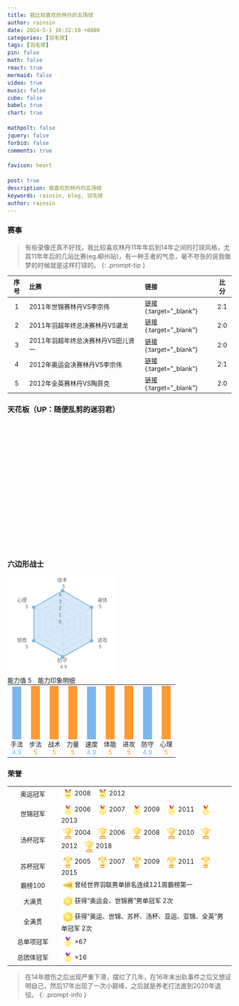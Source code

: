 ```yaml
---
title: 我比较喜欢的林丹的五场球
author: rainsin
date: 2024-5-1 16:32:10 +0800
categories: [羽毛球]
tags: [羽毛球]
pin: false
math: false
react: true
mermaid: false
video: true
music: false
cube: false
babel: true
chart: true

mathpolt: false
jquery: false
forbid: false
comments: true

favicon: heart

post: true
description: 我喜欢的林丹的五场球
keywords: rainsin, blog, 羽毛球
author: rainsin
---
```


<link rel="stylesheet" href="/assets/post/bwf/index.css"/>

### 赛事

> 有些录像还真不好找，我比较喜欢林丹11年年后到14年之间的打球风格，尤其11年年后的几站比赛(eg.柳州站)，有一种王者的气息，毫不夸张的说我做梦的时候就是这样打球的。
{: .prompt-tip }

| 序号 | 比赛 | 链接 | 比分 |
| :--: | :-- | :-- | :--: |
| 1 | 2011年世锦赛林丹VS李宗伟 | [链接](https://1drv.ms/v/s!Aoer2cU5SlOFiPYclxWscwStkvw7WQ?e=fbLbaq){:target="_blank"} | 2:1 |
| 2 | 2011年羽超年终总决赛林丹VS谌龙 | [链接](https://1drv.ms/v/s!Aoer2cU5SlOFiPYeuVZPGaLLnS3NDA?e=KOkpdf){:target="_blank"} | 2:0 |
| 3 | 2011年羽超年终总决赛林丹VS田儿贤一 | [链接](https://1drv.ms/v/s!Aoer2cU5SlOFiPYf9CBoHM8hvdy5tA?e=hW4WEm){:target="_blank"} | 2:0 |
| 4 | 2012年奥运会决赛林丹VS李宗伟 | [链接](https://1drv.ms/v/s!Aoer2cU5SlOFiPYbrNNu2KSQX_5XVw?e=hkyfzA){:target="_blank"} | 2:1 |
| 5 | 2012年全英赛林丹VS陶菲克 | [链接](https://1drv.ms/v/s!Aoer2cU5SlOFiPYitzdwb97iOssfzw?e=X6gMSl){:target="_blank"} | 2:0 |

### 天花板（UP：随便乱剪的迷羽君）

<div id="mse" style="width: 100%; aspect-ratio: 1920/1080;"></div>

<script>
window.load_event = {
    ...window.load_event,
    player_video: () => {

    let mseplayer = new Artplayer({
      container: '#mse',
      url: 'https://dlink.host/1drv/aHR0cHM6Ly8xZHJ2Lm1zL3YvcyFBb2VyMmNVNVNsT0ZpUFlqTFNvWGNlVENFU0FBYWc_ZT1uUUhpUkc.mp4',
      theme: "#2c9678",
        autoMini: true,
        flip: true,
        playbackRate: true,
        screenshot: true,
        hotkey: true,
        pip: true,
        mutex: true,
        fullscreen: true,
        fullscreenWeb: true,
        miniProgressBar: true,
        playsInline: true,
        setting: true,
        autoOrientation: true,
        plugins: [
            artplayerPluginDanmuku({
                danmuku: '/assets/post/bwf/bwf.xml',
                speed: 5,
                opacity: 1,
                fontSize: 25,
                color: '#FFFFFF',
                mode: 0,
                margin: [10, '25%'],
                antiOverlap: true,
                useWorker: true,
                synchronousPlayback: false,
                lockTime: 5,
                maxLength: 100,
                minWidth: 200,
                maxWidth: 600,
                theme: 'light',
                heatmap: false,
                beforeEmit: (danmu) => !!danmu.text.trim(),
            }),
        ]
    });
    }
}
</script>

### 六边形战士

<div id="imagine">
<div class='left-lindan-able'>
<svg
                          version="1.1"
                          class="highcharts-root"
                          style="
                            font-family: 'Lucida Grande', 'Lucida Sans Unicode',
                              Arial, Helvetica, sans-serif;
                            font-size: 12px;
                          "
                          xmlns="http://www.w3.org/2000/svg"
                          width="249"
                          height="220"
                          viewBox="0 0 249 220"
                        >
                          <desc>Created with Highcharts 9.0.1</desc>
                          <defs>
                            <clippath id="highcharts-iqyh9fm-1-">
                              <rect
                                x="0"
                                y="0"
                                width="229"
                                height="195"
                                fill="none"
                              ></rect>
                            </clippath>
                            <clippath id="highcharts-iqyh9fm-8">
                              <circle cx="114.5" cy="97.5" r="75"></circle>
                            </clippath>
                          </defs>
                          <rect
                            fill="#ffffff"
                            class="highcharts-background"
                            x="0"
                            y="0"
                            width="249"
                            height="220"
                            rx="0"
                            ry="0"
                          ></rect>
                          <rect
                            fill="none"
                            class="highcharts-plot-background"
                            x="10"
                            y="10"
                            width="229"
                            height="195"
                          ></rect>
                          <g class="highcharts-pane-group" data-z-index="0"></g>
                          <g
                            class="highcharts-grid highcharts-xaxis-grid highcharts-radial-axis-grid"
                            data-z-index="1"
                          >
                            <path
                              fill="none"
                              stroke="#e6e6e6"
                              stroke-width="1"
                              data-z-index="1"
                              class="highcharts-grid-line"
                              d="M 124.5 107.5 L 124.5 32.5"
                              opacity="1"
                            ></path>
                            <path
                              fill="none"
                              stroke="#e6e6e6"
                              stroke-width="1"
                              data-z-index="1"
                              class="highcharts-grid-line"
                              d="M 124.5 107.5 L 189.4519052838329 70"
                              opacity="1"
                            ></path>
                            <path
                              fill="none"
                              stroke="#e6e6e6"
                              stroke-width="1"
                              data-z-index="1"
                              class="highcharts-grid-line"
                              d="M 124.5 107.5 L 189.4519052838329 145"
                              opacity="1"
                            ></path>
                            <path
                              fill="none"
                              stroke="#e6e6e6"
                              stroke-width="1"
                              data-z-index="1"
                              class="highcharts-grid-line"
                              d="M 124.5 107.5 L 124.5 182.5"
                              opacity="1"
                            ></path>
                            <path
                              fill="none"
                              stroke="#e6e6e6"
                              stroke-width="1"
                              data-z-index="1"
                              class="highcharts-grid-line"
                              d="M 124.5 107.5 L 59.548094716167114 145.00000000000003"
                              opacity="1"
                            ></path>
                            <path
                              fill="none"
                              stroke="#e6e6e6"
                              stroke-width="1"
                              data-z-index="1"
                              class="highcharts-grid-line"
                              d="M 124.5 107.5 L 59.54809471616707 70.00000000000004"
                              opacity="1"
                            ></path>
                            <path
                              fill="none"
                              stroke="#e6e6e6"
                              stroke-width="1"
                              data-z-index="1"
                              class="highcharts-grid-line"
                              d="M 124.5 107.5 L 124.49999999999999 32.5"
                              opacity="1"
                            ></path>
                          </g>
                          <g
                            class="highcharts-grid highcharts-yaxis-grid highcharts-radial-axis-grid"
                            data-z-index="1"
                          >
                            <path
                              fill="none"
                              stroke="#e6e6e6"
                              stroke-width="1"
                              data-z-index="1"
                              class="highcharts-grid-line"
                              d="M 124.5 107.5 L 124.5 107.5 L 124.5 107.5 L 124.5 107.5 L 124.5 107.5 L 124.5 107.5 L 124.5 107.5 L 124.5 107.5"
                              opacity="1"
                            ></path>
                            <path
                              fill="none"
                              stroke="#e6e6e6"
                              stroke-width="1"
                              data-z-index="1"
                              class="highcharts-grid-line"
                              d="M 124.5 92.5 L 137.49038105676658 100 L 137.49038105676658 115 L 124.5 122.5 L 111.50961894323342 115 L 111.50961894323342 100.00000000000001 L 124.5 92.5 L 124.5 92.5"
                              opacity="1"
                            ></path>
                            <path
                              fill="none"
                              stroke="#e6e6e6"
                              stroke-width="1"
                              data-z-index="1"
                              class="highcharts-grid-line"
                              d="M 124.5 77.5 L 150.48076211353316 92.5 L 150.48076211353316 122.5 L 124.5 137.5 L 98.51923788646684 122.50000000000001 L 98.51923788646683 92.50000000000001 L 124.5 77.5 L 124.5 77.5"
                              opacity="1"
                            ></path>
                            <path
                              fill="none"
                              stroke="#e6e6e6"
                              stroke-width="1"
                              data-z-index="1"
                              class="highcharts-grid-line"
                              d="M 124.5 62.5 L 163.47114317029974 85 L 163.47114317029974 130 L 124.5 152.5 L 85.52885682970026 130 L 85.52885682970025 85.00000000000003 L 124.49999999999999 62.5 L 124.5 62.5"
                              opacity="1"
                            ></path>
                            <path
                              fill="none"
                              stroke="#e6e6e6"
                              stroke-width="1"
                              data-z-index="1"
                              class="highcharts-grid-line"
                              d="M 124.5 47.5 L 176.46152422706632 77.5 L 176.46152422706632 137.5 L 124.5 167.5 L 72.5384757729337 137.50000000000003 L 72.53847577293365 77.50000000000003 L 124.49999999999999 47.5 L 124.5 47.5"
                              opacity="1"
                            ></path>
                            <path
                              fill="none"
                              stroke="#e6e6e6"
                              stroke-width="1"
                              data-z-index="1"
                              class="highcharts-grid-line"
                              d="M 124.5 32.5 L 189.4519052838329 70 L 189.4519052838329 145 L 124.5 182.5 L 59.548094716167114 145.00000000000003 L 59.54809471616707 70.00000000000004 L 124.49999999999999 32.5 L 124.5 32.5"
                              opacity="1"
                            ></path>
                          </g>
                          <rect
                            fill="none"
                            class="highcharts-plot-border"
                            data-z-index="1"
                            x="10"
                            y="10"
                            width="229"
                            height="195"
                          ></rect>
                          <g
                            class="highcharts-axis highcharts-xaxis highcharts-radial-axis"
                            data-z-index="2"
                          >
                            <path
                              fill="none"
                              class="highcharts-axis-line"
                              data-z-index="7"
                              d="M 124.5 32.5 A 75 75 0 1 1 124.42500001249996 32.50003749999688 M 124.5 107.5 A 0 0 0 1 0 124.5 107.5"
                            ></path>
                          </g>
                          <g
                            class="highcharts-axis highcharts-yaxis highcharts-radial-axis"
                            data-z-index="2"
                          >
                            <path
                              fill="none"
                              class="highcharts-axis-line"
                              data-z-index="7"
                              d="M 124.5 107.5 L 124.5 32.5"
                            ></path>
                          </g>
                          <g class="highcharts-series-group" data-z-index="3">
                            <g
                              class="highcharts-series highcharts-series-0 highcharts-area-series highcharts-color-0"
                              data-z-index="0.1"
                              opacity="1"
                              transform="translate(10,10) scale(1 1)"
                              clip-path="url(#highcharts-iqyh9fm-8)"
                            >
                              <path
                                fill="rgba(124,181,236,0.3)"
                                d="M 114.5 22.5 L 179.45190528383299 60.000000000000156 L 179.45190528383273 135.0000000000003 L 114.49999999999949 171 L 49.548094716166744 134.99999999999937 L 49.54809471616754 59.99999999999923 L 114.5 22.5 L 114.5 97.5 L 114.5 97.5 L 114.5 97.5 L 114.5 97.5 L 114.5 97.5 L 114.5 97.5 L 114.5 97.5"
                                class="highcharts-area"
                                data-z-index="0"
                              ></path>
                              <path
                                fill="none"
                                d="M 114.5 22.5 L 179.45190528383299 60.000000000000156 L 179.45190528383273 135.0000000000003 L 114.49999999999949 171 L 49.548094716166744 134.99999999999937 L 49.54809471616754 59.99999999999923 L 114.5 22.5"
                                class="highcharts-graph"
                                data-z-index="1"
                                stroke="#7cb5ec"
                                stroke-width="2"
                                stroke-linejoin="round"
                                stroke-linecap="round"
                              ></path>
                              <path
                                fill="none"
                                d="M 114.5 22.5 L 179.45190528383299 60.000000000000156 L 179.45190528383273 135.0000000000003 L 114.49999999999949 171 L 49.548094716166744 134.99999999999937 L 49.54809471616754 59.99999999999923 L 114.5 22.5"
                                visibility="visible"
                                data-z-index="2"
                                class="highcharts-tracker-line"
                                stroke-linecap="round"
                                stroke-linejoin="round"
                                stroke="rgba(192,192,192,0.0001)"
                                stroke-width="22"
                              ></path>
                            </g>
                            <g
                              class="highcharts-markers highcharts-series-0 highcharts-area-series highcharts-color-0 highcharts-tracker"
                              data-z-index="0.1"
                              opacity="1"
                              transform="translate(10,10) scale(1 1)"
                            >
                              <path
                                fill="#7cb5ec"
                                d="M 49 134.99999999999937 A 0 0 0 1 1 49 134.99999999999937 Z"
                                class="highcharts-halo highcharts-color-0"
                                data-z-index="-1"
                                fill-opacity="0.25"
                                visibility="hidden"
                              ></path>
                              <path
                                fill="#7cb5ec"
                                d="M 114 26.5 A 4 4 0 1 1 114.00399999933333 26.49999800000017 Z"
                                opacity="1"
                                class="highcharts-point highcharts-color-0"
                                stroke-width="0.00003759928412994107"
                              ></path>
                              <path
                                fill="#7cb5ec"
                                d="M 179 64.00000000000016 A 4 4 0 1 1 179.00399999933333 63.999998000000325 Z"
                                opacity="1"
                                class="highcharts-point highcharts-color-0"
                                stroke-width="0.00015790535835003006"
                              ></path>
                              <path
                                fill="#7cb5ec"
                                d="M 179 139 A 4 4 0 1 1 179.00399999933333 138.99999800000018 Z"
                                opacity="1"
                                class="highcharts-point highcharts-color-0"
                              ></path>
                              <path
                                fill="#7cb5ec"
                                d="M 114 175 A 4 4 0 1 1 114.00399999933333 174.99999800000018 Z"
                                opacity="1"
                                class="highcharts-point highcharts-color-0"
                                stroke-width="0.00007626588863537953"
                              ></path>
                              <path
                                fill="#7cb5ec"
                                d="M 49 138.99999999999937 A 4 4 0 1 1 49.00399999933334 138.99999799999955 Z"
                                opacity="1"
                                class="highcharts-point highcharts-color-0"
                                stroke-width="0.0007102749348465442"
                              ></path>
                              <path
                                fill="#7cb5ec"
                                d="M 49 63.99999999999923 A 4 4 0 1 1 49.00399999933334 63.9999979999994 Z"
                                opacity="1"
                                class="highcharts-point highcharts-color-0"
                                stroke-width="0.0007992249455124334"
                              ></path>
                            </g>
                          </g>
                          <text
                            x="45"
                            text-anchor="middle"
                            class="highcharts-title"
                            data-z-index="4"
                            style="
                              color: #333333;
                              font-size: 18px;
                              fill: #333333;
                            "
                            y="24"
                          ></text>
                          <text
                            x="125"
                            text-anchor="middle"
                            class="highcharts-subtitle"
                            data-z-index="4"
                            style="color: #666666; fill: #666666"
                            y="24"
                          ></text>
                          <text
                            x="10"
                            text-anchor="start"
                            class="highcharts-caption"
                            data-z-index="4"
                            style="color: #666666; fill: #666666"
                            y="217"
                          ></text>
                          <g
                            class="highcharts-axis-labels highcharts-xaxis-labels highcharts-radial-axis-labels"
                            data-z-index="7"
                          >
                            <text
                              x="124.5"
                              style="
                                color: #666666;
                                cursor: default;
                                font-size: 11px;
                                fill: #666666;
                              "
                              transform="translate(0,0)"
                              text-anchor="middle"
                              y="13.059320449829102"
                              opacity="1"
                            >
                              技术
                              <tspan class="highcharts-br" dy="14" x="124.5">
                                &#8203;
                              </tspan>
                              5
                            </text>
                            <text
                              x="202.44228634059948"
                              style="
                                color: #666666;
                                cursor: default;
                                font-size: 11px;
                                fill: #666666;
                              "
                              transform="translate(0,0)"
                              text-anchor="start"
                              y="58.0593204498291"
                              opacity="1"
                            >
                              身体
                              <tspan
                                class="highcharts-br"
                                dy="14"
                                x="202.44228634059948"
                              >
                                &#8203;
                              </tspan>
                              5
                            </text>
                            <text
                              x="202.44228634059948"
                              style="
                                color: #666666;
                                cursor: default;
                                font-size: 11px;
                                fill: #666666;
                              "
                              transform="translate(0,0)"
                              text-anchor="start"
                              y="148.0593204498291"
                              opacity="1"
                            >
                              进攻
                              <tspan
                                class="highcharts-br"
                                dy="14"
                                x="202.44228634059948"
                              >
                                &#8203;
                              </tspan>
                              5
                            </text>
                            <text
                              x="124.5"
                              style="
                                color: #666666;
                                cursor: default;
                                font-size: 11px;
                                fill: #666666;
                              "
                              transform="translate(0,0)"
                              text-anchor="middle"
                              y="193.0593204498291"
                              opacity="1"
                            >
                              防守
                              <tspan class="highcharts-br" dy="14" x="124.5">
                                &#8203;
                              </tspan>
                              4.9
                            </text>
                            <text
                              x="46.557713659400534"
                              style="
                                color: #666666;
                                cursor: default;
                                font-size: 11px;
                                fill: #666666;
                              "
                              transform="translate(0,0)"
                              text-anchor="end"
                              y="148.05932044982913"
                              opacity="1"
                            >
                              球商
                              <tspan
                                class="highcharts-br"
                                dy="14"
                                x="46.557713659400534"
                              >
                                &#8203;
                              </tspan>
                              5
                            </text>
                            <text
                              x="46.55771365940049"
                              style="
                                color: #666666;
                                cursor: default;
                                font-size: 11px;
                                fill: #666666;
                              "
                              transform="translate(0,0)"
                              text-anchor="end"
                              y="58.05932044982916"
                              opacity="1"
                            >
                              心理
                              <tspan
                                class="highcharts-br"
                                dy="14"
                                x="46.55771365940049"
                              >
                                &#8203;
                              </tspan>
                              5
                            </text>
                            <text
                              x="0"
                              style="
                                color: #666666;
                                cursor: default;
                                font-size: 11px;
                                fill: #666666;
                              "
                              transform="translate(0,0)"
                              text-anchor="middle"
                              y="-9999"
                            >
                              6
                            </text>
                          </g>
                          <g
                            class="highcharts-axis-labels highcharts-yaxis-labels highcharts-radial-axis-labels"
                            data-z-index="7"
                          >
                            <text
                              x="121.5"
                              style="
                                color: #666666;
                                cursor: default;
                                font-size: 11px;
                                fill: #666666;
                              "
                              text-anchor="end"
                              transform="translate(0,0)"
                              y="105.5"
                              opacity="1"
                            >
                              0
                            </text>
                            <text
                              x="121.5"
                              style="
                                color: #666666;
                                cursor: default;
                                font-size: 11px;
                                fill: #666666;
                              "
                              text-anchor="end"
                              transform="translate(0,0)"
                              y="90.5"
                              opacity="1"
                            >
                              1
                            </text>
                            <text
                              x="121.5"
                              style="
                                color: #666666;
                                cursor: default;
                                font-size: 11px;
                                fill: #666666;
                              "
                              text-anchor="end"
                              transform="translate(0,0)"
                              y="75.5"
                              opacity="1"
                            >
                              2
                            </text>
                            <text
                              x="121.5"
                              style="
                                color: #666666;
                                cursor: default;
                                font-size: 11px;
                                fill: #666666;
                              "
                              text-anchor="end"
                              transform="translate(0,0)"
                              y="60.5"
                              opacity="1"
                            >
                              3
                            </text>
                            <text
                              x="121.5"
                              style="
                                color: #666666;
                                cursor: default;
                                font-size: 11px;
                                fill: #666666;
                              "
                              text-anchor="end"
                              transform="translate(0,0)"
                              y="45.5"
                              opacity="1"
                            >
                              4
                            </text>
                            <text
                              x="0"
                              style="
                                color: #666666;
                                cursor: default;
                                font-size: 11px;
                                fill: #666666;
                              "
                              text-anchor="end"
                              transform="translate(0,0)"
                              y="-9999"
                              opacity="0"
                            >
                              5
                            </text>
                          </g>
                          <text
                            x="239"
                            class="highcharts-credits"
                            text-anchor="end"
                            data-z-index="8"
                            style="
                              cursor: pointer;
                              color: #999999;
                              font-size: 9px;
                              fill: #999999;
                            "
                            y="215"
                          ></text>
                          <g
                            class="highcharts-label highcharts-tooltip highcharts-color-0"
                            style="
                              cursor: default;
                              white-space: nowrap;
                              pointer-events: none;
                            "
                            data-z-index="8"
                            transform="translate(41,-9999)"
                            opacity="0"
                            visibility="hidden"
                          >
                            <path
                              fill="none"
                              class="highcharts-label-box highcharts-tooltip-box highcharts-shadow"
                              d="M 3.5 0.5 L 34.5 0.5 C 37.5 0.5 37.5 0.5 37.5 3.5 L 37.5 57.5 C 37.5 60.5 37.5 60.5 34.5 60.5 L 24.5 60.5 L 18.5 66.5 L 12.5 60.5 L 3.5 60.5 C 0.5 60.5 0.5 60.5 0.5 57.5 L 0.5 3.5 C 0.5 0.5 0.5 0.5 3.5 0.5"
                              stroke="#000000"
                              stroke-opacity="0.049999999999999996"
                              stroke-width="5"
                              transform="translate(1, 1)"
                            ></path>
                            <path
                              fill="none"
                              class="highcharts-label-box highcharts-tooltip-box highcharts-shadow"
                              d="M 3.5 0.5 L 34.5 0.5 C 37.5 0.5 37.5 0.5 37.5 3.5 L 37.5 57.5 C 37.5 60.5 37.5 60.5 34.5 60.5 L 24.5 60.5 L 18.5 66.5 L 12.5 60.5 L 3.5 60.5 C 0.5 60.5 0.5 60.5 0.5 57.5 L 0.5 3.5 C 0.5 0.5 0.5 0.5 3.5 0.5"
                              stroke="#000000"
                              stroke-opacity="0.09999999999999999"
                              stroke-width="3"
                              transform="translate(1, 1)"
                            ></path>
                            <path
                              fill="none"
                              class="highcharts-label-box highcharts-tooltip-box highcharts-shadow"
                              d="M 3.5 0.5 L 34.5 0.5 C 37.5 0.5 37.5 0.5 37.5 3.5 L 37.5 57.5 C 37.5 60.5 37.5 60.5 34.5 60.5 L 24.5 60.5 L 18.5 66.5 L 12.5 60.5 L 3.5 60.5 C 0.5 60.5 0.5 60.5 0.5 57.5 L 0.5 3.5 C 0.5 0.5 0.5 0.5 3.5 0.5"
                              stroke="#000000"
                              stroke-opacity="0.15"
                              stroke-width="1"
                              transform="translate(1, 1)"
                            ></path>
                            <path
                              fill="rgba(247,247,247,0.85)"
                              class="highcharts-label-box highcharts-tooltip-box"
                              d="M 3.5 0.5 L 34.5 0.5 C 37.5 0.5 37.5 0.5 37.5 3.5 L 37.5 57.5 C 37.5 60.5 37.5 60.5 34.5 60.5 L 24.5 60.5 L 18.5 66.5 L 12.5 60.5 L 3.5 60.5 C 0.5 60.5 0.5 60.5 0.5 57.5 L 0.5 3.5 C 0.5 0.5 0.5 0.5 3.5 0.5"
                              stroke="#7cb5ec"
                              stroke-width="1"
                            ></path>
                            <text
                              x="8"
                              data-z-index="1"
                              y="20"
                              style="
                                color: #333333;
                                font-size: 12px;
                                fill: #333333;
                              "
                            >
                              <tspan style="font-size: 10px">
                                球商
                                <tspan class="highcharts-br" dy="13" x="8">
                                  &#8203;
                                </tspan>
                                5
                              </tspan>
                              <tspan class="highcharts-br" dy="15" x="8">
                                &#8203;
                              </tspan>
                              <tspan style="fill: #7cb5ec">
                                <tspan style="font-weight: bold">5.0</tspan>
                              </tspan>
                            </text>
                          </g>
                        </svg>
</div>
<div class='right-lindan-able'>
<div class='top-able-detail-box'>
<span class="right bluetext2" style="margin:0 10px 0 0 !important;line-height: normal;">能力值 <span class="bigtext">5</span></span>
<span class='left2 '>
能力印象明细
</span>
</div>
<table
  border="0"
  cellspacing="4"
  cellpadding="4"
  style="margin: 0 auto"
>
  <tbody>
    <tr>
      <td
        align="center"
        class="smalltext"
        valign="bottom"
        title="常指手上技术细腻度，控球能力"
      >
        <div
          style="
            width: 20px;
            text-align: center;
            background: #eee;
            height: 120px;
            position: relative;
          "
          class="radius2"
        >
          <div
            style="
              width: 100%;
              text-align: center;
              background: #7cb5ec;
              height: 117.6px;
              position: absolute;
              bottom: 0;
            "
            class="radius2"
          ></div>
        </div>
        手法<br /><span style="color: #7cb5ec">4.9</span>
      </td>
      <td
        align="center"
        class="smalltext"
        valign="bottom"
        title="脚步跑动能力及协调性等步伐技术合理性使用"
      >
        <div
          style="
            width: 20px;
            text-align: center;
            background: #eee;
            height: 120px;
            position: relative;
          "
          class="radius2"
        >
          <div
            style="
              width: 100%;
              text-align: center;
              background: #ff9933;
              height: 120px;
              position: absolute;
              bottom: 0;
            "
            class="radius2"
          ></div>
        </div>
        步法<br /><span style="color: #ff9933">5</span>
      </td>
      <td
        align="center"
        class="smalltext"
        valign="bottom"
        title="战术意识能力，场上预判力及善于根据不同对手使用不同战术策略"
      >
        <div
          style="
            width: 20px;
            text-align: center;
            background: #eee;
            height: 120px;
            position: relative;
          "
          class="radius2"
        >
          <div
            style="
              width: 100%;
              text-align: center;
              background: #ff9933;
              height: 120px;
              position: absolute;
              bottom: 0;
            "
            class="radius2"
          ></div>
        </div>
        战术<br /><span style="color: #ff9933">5</span>
      </td>
      <td
        align="center"
        class="smalltext"
        valign="bottom"
        title="指上肢、下肢腰部等身体肌肉部位的力量，爆发力等"
      >
        <div
          style="
            width: 20px;
            text-align: center;
            background: #eee;
            height: 120px;
            position: relative;
          "
          class="radius2"
        >
          <div
            style="
              width: 100%;
              text-align: center;
              background: #ff9933;
              height: 120px;
              position: absolute;
              bottom: 0;
            "
            class="radius2"
          ></div>
        </div>
        力量<br /><span style="color: #ff9933">5</span>
      </td>
      <td
        align="center"
        class="smalltext"
        valign="bottom"
        title="场上移动速度、跑动连贯性能力"
      >
        <div
          style="
            width: 20px;
            text-align: center;
            background: #eee;
            height: 120px;
            position: relative;
          "
          class="radius2"
        >
          <div
            style="
              width: 100%;
              text-align: center;
              background: #7cb5ec;
              height: 117.6px;
              position: absolute;
              bottom: 0;
            "
            class="radius2"
          ></div>
        </div>
        速度<br /><span style="color: #7cb5ec">4.9</span>
      </td>
      <td
        align="center"
        class="smalltext"
        valign="bottom"
        title="身体耐力、负荷能力及抗压能力"
      >
        <div
          style="
            width: 20px;
            text-align: center;
            background: #eee;
            height: 120px;
            position: relative;
          "
          class="radius2"
        >
          <div
            style="
              width: 100%;
              text-align: center;
              background: #ff9933;
              height: 120px;
              position: absolute;
              bottom: 0;
            "
            class="radius2"
          ></div>
        </div>
        体能<br /><span style="color: #ff9933">5</span>
      </td>
      <td
        align="center"
        class="smalltext"
        valign="bottom"
        title="进攻能力，如扣杀、扑球等组织进攻威胁度及成功率"
      >
        <div
          style="
            width: 20px;
            text-align: center;
            background: #eee;
            height: 120px;
            position: relative;
          "
          class="radius2"
        >
          <div
            style="
              width: 100%;
              text-align: center;
              background: #ff9933;
              height: 120px;
              position: absolute;
              bottom: 0;
            "
            class="radius2"
          ></div>
        </div>
        进攻<br /><span style="color: #ff9933">5</span>
      </td>
      <td
        align="center"
        class="smalltext"
        valign="bottom"
        title="防守能力，常指如接杀球，被动球处理的成功率和反被动为主动能力"
      >
        <div
          style="
            width: 20px;
            text-align: center;
            background: #eee;
            height: 120px;
            position: relative;
          "
          class="radius2"
        >
          <div
            style="
              width: 100%;
              text-align: center;
              background: #7cb5ec;
              height: 117.6px;
              position: absolute;
              bottom: 0;
            "
            class="radius2"
          ></div>
        </div>
        防守<br /><span style="color: #7cb5ec">4.9</span>
      </td>
      <td
        align="center"
        class="smalltext"
        valign="bottom"
        title="心理素质，心态稳定度，关键分把控、临场应变及临场发挥的能力"
      >
        <div
          style="
            width: 20px;
            text-align: center;
            background: #eee;
            height: 120px;
            position: relative;
          "
          class="radius2"
        >
          <div
            style="
              width: 100%;
              text-align: center;
              background: #ff9933;
              height: 120px;
              position: absolute;
              bottom: 0;
            "
            class="radius2"
          ></div>
        </div>
        心理<br /><span style="color: #ff9933">5</span>
      </td>
    </tr>
  </tbody>
</table>
</div>
</div>

### 荣誉

<table class="table lindan-reward" cellpadding="8">
  
  
  <tbody><tr>
<td align="center" width="100" title="奥运会羽毛球单项比赛冠军">奥运冠军</td>
<td align="left">
<span title="2008年北京奥运会羽毛球男单冠军"><img src="/assets/post/bwf/img/olympic.png" height="30" align="absmiddle">2008&nbsp;&nbsp;</span>
<span title="2012年伦敦奥运会羽毛球男单冠军"><img src="/assets/post/bwf/img/olympic.png" height="30" align="absmiddle">2012&nbsp;&nbsp;</span>
</td>
  </tr>
  
  
  <tr>
<td align="center" width="100" title="世界羽毛球单项锦标赛冠军">世锦冠军</td>
<td align="left">
<span title="2006年世界羽毛球锦标赛男单冠军"><img src="/assets/post/bwf/img/world.png" height="30" align="absmiddle">2006&nbsp;&nbsp;</span>
<span title="2007年世界羽毛球锦标赛男单冠军"><img src="/assets/post/bwf/img/world.png" height="30" align="absmiddle">2007&nbsp;&nbsp;</span>
<span title="2009年世界羽毛球锦标赛男单冠军"><img src="/assets/post/bwf/img/world.png" height="30" align="absmiddle">2009&nbsp;&nbsp;</span>
<span title="2011年世界羽毛球锦标赛男单冠军"><img src="/assets/post/bwf/img/world.png" height="30" align="absmiddle">2011&nbsp;&nbsp;</span>
<span title="2013年世界羽毛球锦标赛男单冠军"><img src="/assets/post/bwf/img/world.png" height="30" align="absmiddle">2013&nbsp;&nbsp;</span>
</td>
  </tr>
  
  
  <tr>
<td align="center" width="100" title="汤姆斯杯世界男子羽毛球团体锦标赛冠军成员">汤杯冠军</td>
<td align="left">
<span title="2004年汤姆斯杯冠军成员"><img src="/assets/post/bwf/img/thomascup.png" height="30" align="absmiddle">2004&nbsp;&nbsp;</span>
<span title="2006年汤姆斯杯冠军成员"><img src="/assets/post/bwf/img/thomascup.png" height="30" align="absmiddle">2006&nbsp;&nbsp;</span>
<span title="2008年汤姆斯杯冠军成员"><img src="/assets/post/bwf/img/thomascup.png" height="30" align="absmiddle">2008&nbsp;&nbsp;</span>
<span title="2010年汤姆斯杯冠军成员"><img src="/assets/post/bwf/img/thomascup.png" height="30" align="absmiddle">2010&nbsp;&nbsp;</span>
<span title="2012年汤姆斯杯冠军成员"><img src="/assets/post/bwf/img/thomascup.png" height="30" align="absmiddle">2012&nbsp;&nbsp;</span>
<span title="2018年汤姆斯杯冠军成员"><img src="/assets/post/bwf/img/thomascup.png" height="30" align="absmiddle">2018&nbsp;&nbsp;</span>
</td>
  </tr>
  
  
  <tr>
<td align="center" width="100" title="苏迪曼杯世界羽毛球混合团体锦标赛冠军成员">苏杯冠军</td>
<td align="left">
<span title="2005年苏迪曼杯冠军成员"><img src="/assets/post/bwf/img/sudirmancup.png" height="30" align="absmiddle">2005&nbsp;&nbsp;</span>
<span title="2007年苏迪曼杯冠军成员"><img src="/assets/post/bwf/img/sudirmancup.png" height="30" align="absmiddle">2007&nbsp;&nbsp;</span>
<span title="2009年苏迪曼杯冠军成员"><img src="/assets/post/bwf/img/sudirmancup.png" height="30" align="absmiddle">2009&nbsp;&nbsp;</span>
<span title="2011年苏迪曼杯冠军成员"><img src="/assets/post/bwf/img/sudirmancup.png" height="30" align="absmiddle">2011&nbsp;&nbsp;</span>
<span title="2015年苏迪曼杯冠军成员"><img src="/assets/post/bwf/img/sudirmancup.png" height="30" align="absmiddle">2015&nbsp;&nbsp;</span>
</td>
  </tr>
  
  
  <tr>
<td align="center" width="100" title="曾经世界羽联排名连续100周霸榜第一">霸榜100</td>
<td align="left">
<span title="曾经世界羽联男单排名连续121周霸榜第一"><img src="/assets/post/bwf/img/continuous100.png" height="30" align="absmiddle">曾经世界羽联男单排名连续121周霸榜第一&nbsp;&nbsp;</span>
</td>
  </tr>
  
  
  <tr>
<td align="center" width="100" title="同项目获得“奥运会、世锦赛”冠军">大满贯</td>
<td align="left">
<span title="获得“奥运会、世锦赛”男单冠军 2次"><img src="/assets/post/bwf/img/grandslam.png" height="30" align="absmiddle">获得“奥运会、世锦赛”男单冠军 2次&nbsp;&nbsp;</span>
</td>
  </tr>
  
  
  <tr>
<td align="center" width="100" title="同项目获得“奥运会、世锦赛、苏迪曼杯、汤姆斯杯&amp;尤伯杯、全英赛、洲运动会(亚运会、欧运会)、洲锦标赛(亚锦赛、欧锦赛)”冠军">全满贯</td>
<td align="left">
<span title="获得“奥运会、世锦赛、苏迪曼杯、汤姆斯杯、亚运会、亚锦赛、全英赛”男单冠军 2次"><img src="/assets/post/bwf/img/grandslams.png" height="30" align="absmiddle">获得“奥运、世锦、苏杯、汤杯、亚运、亚锦、全英”男单冠军 2次</span>
<br>
</td>
  </tr>
  
  
  <tr>
<td align="center" width="100">总单项冠军</td>
<td align="left" style="
    display: inline-flex;
    align-items: center;"><img src="/assets/post/bwf/img/champion_s.png" height="30" align="absmiddle">×67</td>
  </tr>
  
  <tr>
<td align="center" width="100">总团体冠军</td>
<td align="left" style="
    display: inline-flex;
    align-items: center;"><img src="/assets/post/bwf/img/champion_t.png" height="30" align="absmiddle">×16</td>
  </tr>
</tbody></table>

> 在14年膝伤之后出现严重下滑，摆烂了几年，在16年末出轨事件之后又想证明自己，然后17年出现了一次小巅峰，之后就是养老打法直到2020年退役。
{: .prompt-info }